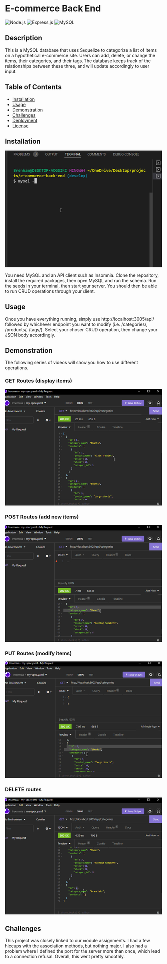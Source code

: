 # E-commerce Back End
![Node.js](https://img.shields.io/badge/Node.js-43853D?style=for-the-badge&logo=node.js&logoColor=white)
![Express.js](https://img.shields.io/badge/Express.js-404D59?style=for-the-badge)
![MySQL](https://img.shields.io/badge/MySQL-00000F?style=for-the-badge&logo=mysql&logoColor=white)
## Description

This is a MySQL database that uses Sequelize to categorize a list of items on a hypothetical e-commerce site. Users can add, delete, or change the items, their categories, and their tags. The database keeps track of the relationships between these three, and will update accordingly to user input.
## Table of Contents
* [Installation](#installation)
* [Usage](#usage)
* [Demonstration](#demonstration)
* [Challenges](#challenges)
* [Deployment](#deployment)
* [License](#license)

## Installation

![setup video](./assets/mysql_server_setup.gif)

You need MySQL and an API client such as Insomnia. Clone the repository, install the required packages, then open MySQL and run the schema. Run the seeds in your terminal, then start your server. You should then be able to run CRUD operations through your client.

## Usage

Once you have everything running, simply use http://localhost:3005/api/ followed by whichever endpoint you want to modify (i.e. /categories/, /products/, /tags/). Select your chosen CRUD operation, then change your JSON body accordingly.

## Demonstration

The following series of videos will show you how to use different operations.

### GET Routes (display items)

![GET routes video](./assets/get_routes.gif)

### POST Routes (add new items)

![POST routes video](./assets/post_routes.gif)

### PUT Routes (modify items)

![PUT routes video](./assets/put_routes.gif)

### DELETE routes

![DELETE routes video](./assets/delete_routes.gif)

## Challenges

This project was closely linked to our module assignments. I had a few hiccups with the association methods, but nothing major. I also had a problem where I defined the port for the server more than once, which lead to a connection refusal. Overall, this went pretty smoothly.


